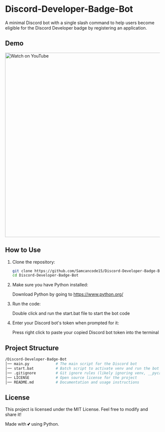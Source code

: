 # Discord-Developer-Badge-Bot

A minimal Discord bot with a single slash command to help users become eligible for the Discord Developer badge by registering an application.

## Demo

<a href="https://www.youtube.com/watch?v=lEqw1O_UdkQ&t=0s" target="_blank">
  <img src="https://img.youtube.com/vi/lEqw1O_UdkQ/maxresdefault.jpg" alt="Watch on YouTube" width="600">
</a>

## How to Use

1. Clone the repository:

   ```bash
   git clone https://github.com/Samcancode15/Discord-Developer-Badge-Bot.git
   cd Discord-Developer-Badge-Bot
   ```

2. Make sure you have Python installed:

   Download Python by going to https://www.python.org/

3. Run the code:

   Double click and run the start.bat file to start the bot code

4. Enter your Discord bot's token when prompted for it:

   Press right click to paste your copied Discord bot token into the terminal

## Project Structure

```bash
/Discord-Developer-Badge-Bot
│── main.py            # The main script for the Discord bot
│── start.bat          # Batch script to activate venv and run the bot
│── .gitignore         # Git ignore rules (likely ignoring venv, __pycache__, etc.)
│── LICENSE            # Open source license for the project
│── README.md          # Documentation and usage instructions
```

## License

This project is licensed under the MIT License. Feel free to modify and share it!

Made with 💕 using Python.
